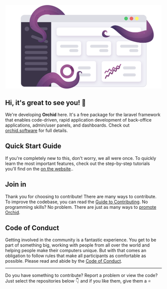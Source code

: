 <a href="https://github.com/orchidsoftware/platform">
   <img src="https://raw.githubusercontent.com/orchidsoftware/art/master/orchid-browser.png" alt="Orchid browser" />
</a>


## Hi, it's great to see you! 👋

We're developing **Orchid** here. It's a free package for the laravel framework that enables code-driven, rapid application development of back-office applications, admin/user panels, and dashboards. Check out [orchid.software](https://orchid.software/) for full details. 


## Quick Start Guide

If you're completely new to this, don't worry, we all were once. To quickly learn the most important features, check out the step-by-step tutorials you'll find on the [on the website](https://orchid.software/en/docs/quickstart)..


## Join in

Thank you for choosing to contribute! There are many ways to contribute. To improve the codebase, you can read the [Guide to Contributing](https://orchid.software/en/community/contributors). No programming skills? No problem. There are just as many ways to [promote Orchid](https://orchid.software/en/community/promote).


## Code of Conduct

Getting involved in the community is a fantastic experience. You get to be part of something big, working with people from all over the world and helping people make their computers unique. But with that comes an obligation to follow rules that make all participants as comfortable as possible. Please read and abide by the [Code of Conduct](https://orchid.software/en/community/code-of-conduct).

----
Do you have something to contribute? Report a problem or view the code?   
Just select the repositories below 👇 and if you like them, give them a ⭐



<!--

----

## Hi there 👋


**Here are some ideas to get you started:**

🙋‍♀️ A short introduction - what is your organization all about?
🌈 Contribution guidelines - how can the community get involved?
👩‍💻 Useful resources - where can the community find your docs? Is there anything else the community should know?
🍿 Fun facts - what does your team eat for breakfast?
🧙 Remember, you can do mighty things with the power of [Markdown](https://guides.github.com/features/mastering-markdown/)
-->
